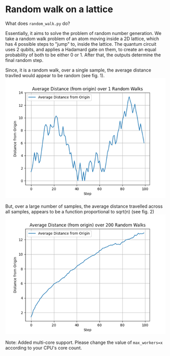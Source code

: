 # Random walk on a lattice
What does ```random_walk.py``` do?

Essentially, it aims to solve the problem of random number generation. 
We take a random walk problem of an atom moving inside a 2D lattice, which has 4 possible steps to "jump" to, inside the lattice. The quantum circuit uses 2 qubits, and applies a Hadamard gate on them, to create an equal probability of both to be either 0 or 1. After that, the outputs determine the final random step.

Since, it is a random walk, over a single sample, the average distance travlled would appear to be random (see fig. 1). 
!['fig. 1'](Figure_1.png)

But, over a large number of samples, the average distance travelled across all samples, appears to be a function proportional to sqrt(n) (see fig. 2)
!['fig. 2'](Figure_2.png)

Note: Added multi-core support. Please change the value of ```max_workers=x``` according to your CPU's core count.